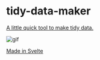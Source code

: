 # tidy-data-maker
[A little quick tool to make tidy data.](https://www.henrylau.co.uk/tidy-data-maker/index.html)

![gif](https://user-images.githubusercontent.com/2945099/103656285-5404fd80-4f60-11eb-8223-3017964fd66b.gif)


[Made in Svelte](https://svelte.dev/repl/ef024a5a75994f598baabb9d1e614ce2?version=3.31.2)
